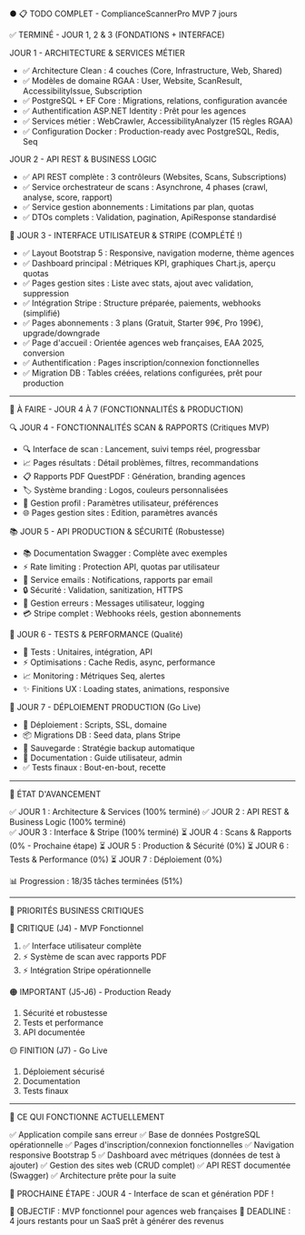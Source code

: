 ● 📋 TODO COMPLET - ComplianceScannerPro MVP 7 jours

  ✅ TERMINÉ - JOUR 1, 2 & 3 (FONDATIONS + INTERFACE)

  JOUR 1 - ARCHITECTURE & SERVICES MÉTIER
  
  - ✅ Architecture Clean : 4 couches (Core, Infrastructure, Web, Shared)
  - ✅ Modèles de domaine RGAA : User, Website, ScanResult, AccessibilityIssue, Subscription
  - ✅ PostgreSQL + EF Core : Migrations, relations, configuration avancée
  - ✅ Authentification ASP.NET Identity : Prêt pour les agences
  - ✅ Services métier : WebCrawler, AccessibilityAnalyzer (15 règles RGAA)
  - ✅ Configuration Docker : Production-ready avec PostgreSQL, Redis, Seq

  JOUR 2 - API REST & BUSINESS LOGIC

  - ✅ API REST complète : 3 contrôleurs (Websites, Scans, Subscriptions)
  - ✅ Service orchestrateur de scans : Asynchrone, 4 phases (crawl, analyse, score, rapport)
  - ✅ Service gestion abonnements : Limitations par plan, quotas
  - ✅ DTOs complets : Validation, pagination, ApiResponse standardisé

  🎉 JOUR 3 - INTERFACE UTILISATEUR & STRIPE (COMPLÉTÉ !)

  - ✅ Layout Bootstrap 5 : Responsive, navigation moderne, thème agences
  - ✅ Dashboard principal : Métriques KPI, graphiques Chart.js, aperçu quotas
  - ✅ Pages gestion sites : Liste avec stats, ajout avec validation, suppression
  - ✅ Intégration Stripe : Structure préparée, paiements, webhooks (simplifié)
  - ✅ Pages abonnements : 3 plans (Gratuit, Starter 99€, Pro 199€), upgrade/downgrade
  - ✅ Page d'accueil : Orientée agences web françaises, EAA 2025, conversion
  - ✅ Authentification : Pages inscription/connexion fonctionnelles
  - ✅ Migration DB : Tables créées, relations configurées, prêt pour production

  ---
  🔄 À FAIRE - JOUR 4 À 7 (FONCTIONNALITÉS & PRODUCTION)

  🔍 JOUR 4 - FONCTIONNALITÉS SCAN & RAPPORTS (Critiques MVP)

  - 🔍 Interface de scan : Lancement, suivi temps réel, progressbar
  - 📈 Pages résultats : Détail problèmes, filtres, recommandations
  - 📋 Rapports PDF QuestPDF : Génération, branding agences
  - 🏷️ Système branding : Logos, couleurs personnalisées
  - 👤 Gestion profil : Paramètres utilisateur, préférences
  - 🌐 Pages gestion sites : Edition, paramètres avancés

  📚 JOUR 5 - API PRODUCTION & SÉCURITÉ (Robustesse)

  - 📚 Documentation Swagger : Complète avec exemples
  - ⚡ Rate limiting : Protection API, quotas par utilisateur
  - 📧 Service emails : Notifications, rapports par email
  - 🔒 Sécurité : Validation, sanitization, HTTPS
  - 🚨 Gestion erreurs : Messages utilisateur, logging
  - 💳 Stripe complet : Webhooks réels, gestion abonnements

  🧪 JOUR 6 - TESTS & PERFORMANCE (Qualité)

  - 🧪 Tests : Unitaires, intégration, API
  - ⚡ Optimisations : Cache Redis, async, performance
  - 📈 Monitoring : Métriques Seq, alertes
  - ✨ Finitions UX : Loading states, animations, responsive

  🚀 JOUR 7 - DÉPLOIEMENT PRODUCTION (Go Live)

  - 🚀 Déploiement : Scripts, SSL, domaine
  - 📦 Migrations DB : Seed data, plans Stripe
  - 💾 Sauvegarde : Stratégie backup automatique
  - 📖 Documentation : Guide utilisateur, admin
  - ✅ Tests finaux : Bout-en-bout, recette

  ---
  🎯 ÉTAT D'AVANCEMENT

  ✅ JOUR 1 : Architecture & Services (100% terminé)
  ✅ JOUR 2 : API REST & Business Logic (100% terminé)  
  ✅ JOUR 3 : Interface & Stripe (100% terminé)
  ⏳ JOUR 4 : Scans & Rapports (0% - Prochaine étape)
  ⏳ JOUR 5 : Production & Sécurité (0%)
  ⏳ JOUR 6 : Tests & Performance (0%)
  ⏳ JOUR 7 : Déploiement (0%)

  📊 Progression : 18/35 tâches terminées (51%)

  ---
  🎯 PRIORITÉS BUSINESS CRITIQUES

  🔴 CRITIQUE (J4) - MVP Fonctionnel
  1. ✅ Interface utilisateur complète
  2. ⚡ Système de scan avec rapports PDF
  3. ⚡ Intégration Stripe opérationnelle

  🟠 IMPORTANT (J5-J6) - Production Ready
  1. Sécurité et robustesse
  2. Tests et performance
  3. API documentée

  🟡 FINITION (J7) - Go Live
  1. Déploiement sécurisé
  2. Documentation
  3. Tests finaux

  ---
  🚀 CE QUI FONCTIONNE ACTUELLEMENT

  ✅ Application compile sans erreur
  ✅ Base de données PostgreSQL opérationnelle
  ✅ Pages d'inscription/connexion fonctionnelles
  ✅ Navigation responsive Bootstrap 5
  ✅ Dashboard avec métriques (données de test à ajouter)
  ✅ Gestion des sites web (CRUD complet)
  ✅ API REST documentée (Swagger)
  ✅ Architecture prête pour la suite

  🔄 PROCHAINE ÉTAPE : JOUR 4 - Interface de scan et génération PDF ! 

  🎯 OBJECTIF : MVP fonctionnel pour agences web françaises
  📅 DEADLINE : 4 jours restants pour un SaaS prêt à générer des revenus